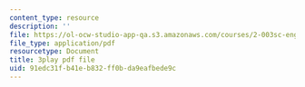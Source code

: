 ```yaml
---
content_type: resource
description: ''
file: https://ol-ocw-studio-app-qa.s3.amazonaws.com/courses/2-003sc-engineering-dynamics-fall-2011/91edc31fb41eb832ff0bda9eafbede9c_wERH7LtoUuE.pdf
file_type: application/pdf
resourcetype: Document
title: 3play pdf file
uid: 91edc31f-b41e-b832-ff0b-da9eafbede9c
---
```

